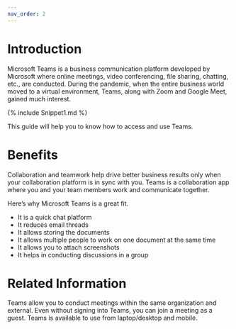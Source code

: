 ```yaml
---
nav_order: 2
---
```


# Introduction
Microsoft Teams is a business communication platform developed by Microsoft where online meetings, video conferencing, file sharing, chatting, etc., are conducted. During the pandemic, when the entire business world moved to a virtual environment, Teams, along with Zoom and Google Meet, gained much interest.

{% include Snippet1.md %}

This guide will help you to know how to access and use Teams.

# Benefits
Collaboration and teamwork help drive better business results only when your collaboration platform is in sync with you. Teams is a collaboration app where you and your team members work and communicate together.

Here’s why Microsoft Teams is a great fit.
- It is a quick chat platform
-	It reduces email threads
-	It allows storing the documents 
-	It allows multiple people to work on one document at the same time
-	It allows you to attach screenshots 
-	It helps in conducting discussions in a group

# Related Information
Teams allow you to conduct meetings within the same organization and external. Even without signing into Teams, you can join a meeting as a guest. Teams is available to use from laptop/desktop and mobile. 
